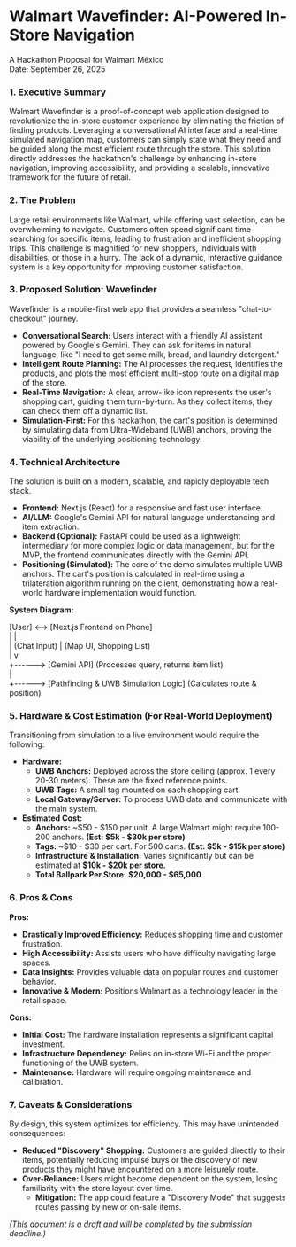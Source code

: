 # **Walmart Wavefinder: AI-Powered In-Store Navigation**

A Hackathon Proposal for Walmart México  
Date: September 26, 2025

### **1\. Executive Summary**

Walmart Wavefinder is a proof-of-concept web application designed to revolutionize the in-store customer experience by eliminating the friction of finding products. Leveraging a conversational AI interface and a real-time simulated navigation map, customers can simply state what they need and be guided along the most efficient route through the store. This solution directly addresses the hackathon's challenge by enhancing in-store navigation, improving accessibility, and providing a scalable, innovative framework for the future of retail.

### **2\. The Problem**

Large retail environments like Walmart, while offering vast selection, can be overwhelming to navigate. Customers often spend significant time searching for specific items, leading to frustration and inefficient shopping trips. This challenge is magnified for new shoppers, individuals with disabilities, or those in a hurry. The lack of a dynamic, interactive guidance system is a key opportunity for improving customer satisfaction.

### **3\. Proposed Solution: Wavefinder**

Wavefinder is a mobile-first web app that provides a seamless "chat-to-checkout" journey.

* **Conversational Search:** Users interact with a friendly AI assistant powered by Google's Gemini. They can ask for items in natural language, like "I need to get some milk, bread, and laundry detergent."  
* **Intelligent Route Planning:** The AI processes the request, identifies the products, and plots the most efficient multi-stop route on a digital map of the store.  
* **Real-Time Navigation:** A clear, arrow-like icon represents the user's shopping cart, guiding them turn-by-turn. As they collect items, they can check them off a dynamic list.  
* **Simulation-First:** For this hackathon, the cart's position is determined by simulating data from Ultra-Wideband (UWB) anchors, proving the viability of the underlying positioning technology.

### **4\. Technical Architecture**

The solution is built on a modern, scalable, and rapidly deployable tech stack.

* **Frontend:** Next.js (React) for a responsive and fast user interface.  
* **AI/LLM:** Google's Gemini API for natural language understanding and item extraction.  
* **Backend (Optional):** FastAPI could be used as a lightweight intermediary for more complex logic or data management, but for the MVP, the frontend communicates directly with the Gemini API.  
* **Positioning (Simulated):** The core of the demo simulates multiple UWB anchors. The cart's position is calculated in real-time using a trilateration algorithm running on the client, demonstrating how a real-world hardware implementation would function.

**System Diagram:**

\[User\] \<--\> \[Next.js Frontend on Phone\]  
   |                |  
   | (Chat Input)   | (Map UI, Shopping List)  
   |                v  
   \+------\> \[Gemini API\] (Processes query, returns item list)  
   |  
   \+------\> \[Pathfinding & UWB Simulation Logic\] (Calculates route & position)

### **5\. Hardware & Cost Estimation (For Real-World Deployment)**

Transitioning from simulation to a live environment would require the following:

* **Hardware:**  
  * **UWB Anchors:** Deployed across the store ceiling (approx. 1 every 20-30 meters). These are the fixed reference points.  
  * **UWB Tags:** A small tag mounted on each shopping cart.  
  * **Local Gateway/Server:** To process UWB data and communicate with the main system.  
* **Estimated Cost:**  
  * **Anchors:** \~$50 \- $150 per unit. A large Walmart might require 100-200 anchors. **(Est: $5k \- $30k per store)**  
  * **Tags:** \~$10 \- $30 per cart. For 500 carts. **(Est: $5k \- $15k per store)**  
  * **Infrastructure & Installation:** Varies significantly but can be estimated at **$10k \- $20k per store.**  
  * **Total Ballpark Per Store:** **$20,000 \- $65,000**

### **6\. Pros & Cons**

**Pros:**

* **Drastically Improved Efficiency:** Reduces shopping time and customer frustration.  
* **High Accessibility:** Assists users who have difficulty navigating large spaces.  
* **Data Insights:** Provides valuable data on popular routes and customer behavior.  
* **Innovative & Modern:** Positions Walmart as a technology leader in the retail space.

**Cons:**

* **Initial Cost:** The hardware installation represents a significant capital investment.  
* **Infrastructure Dependency:** Relies on in-store Wi-Fi and the proper functioning of the UWB system.  
* **Maintenance:** Hardware will require ongoing maintenance and calibration.

### **7\. Caveats & Considerations**

By design, this system optimizes for efficiency. This may have unintended consequences:

* **Reduced "Discovery" Shopping:** Customers are guided directly to their items, potentially reducing impulse buys or the discovery of new products they might have encountered on a more leisurely route.  
* **Over-Reliance:** Users might become dependent on the system, losing familiarity with the store layout over time.  
  * **Mitigation:** The app could feature a "Discovery Mode" that suggests routes passing by new or on-sale items.

*(This document is a draft and will be completed by the submission deadline.)*